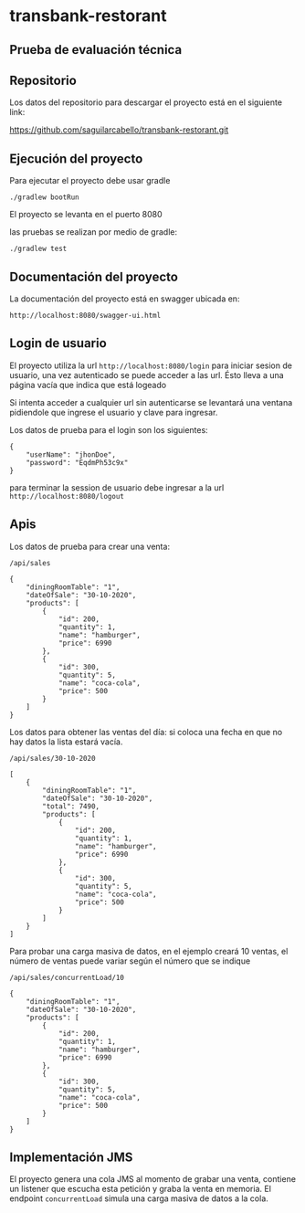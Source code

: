 # transbank-restorant

## Prueba de evaluación técnica

## Repositorio

Los datos del repositorio para descargar el proyecto está en el siguiente link:

https://github.com/saguilarcabello/transbank-restorant.git

## Ejecución del proyecto

Para ejecutar el proyecto debe usar gradle

```
./gradlew bootRun
```

El proyecto se levanta en el puerto 8080

las pruebas se realizan por medio de gradle:

```
./gradlew test
```

## Documentación del proyecto

La documentación del proyecto está en swagger ubicada en:

```
http://localhost:8080/swagger-ui.html
```

## Login de usuario

El proyecto utiliza la url ```http://localhost:8080/login``` para iniciar sesion de usuario, 
una vez autenticado se puede acceder a las url. Ésto lleva a una página vacía que indica que está logeado

Si intenta acceder a cualquier url sin autenticarse se levantará una ventana pidiendole que ingrese el usuario y clave para ingresar.


Los datos de prueba para el login son los siguientes:
```
{
    "userName": "jhonDoe",
    "password": "EqdmPh53c9x"
}
```

para terminar la session de usuario debe ingresar a la url ```http://localhost:8080/logout```


## Apis

Los datos de prueba para crear una venta:

```/api/sales```
```
{
    "diningRoomTable": "1",
    "dateOfSale": "30-10-2020",
    "products": [
        {
            "id": 200,
            "quantity": 1,
            "name": "hamburger",
            "price": 6990
        },
        {
            "id": 300,
            "quantity": 5,
            "name": "coca-cola",
            "price": 500
        }
    ]
}
```

Los datos para obtener las ventas del día: si coloca una fecha en que no hay datos la lista estará vacía.

```/api/sales/30-10-2020```
```
[
    {
        "diningRoomTable": "1",
        "dateOfSale": "30-10-2020",
        "total": 7490,
        "products": [
            {
                "id": 200,
                "quantity": 1,
                "name": "hamburger",
                "price": 6990
            },
            {
                "id": 300,
                "quantity": 5,
                "name": "coca-cola",
                "price": 500
            }
        ]
    }
]
```

Para probar una carga masiva de datos, en el ejemplo creará 10 ventas, el número de ventas puede variar según el número que se indique

```/api/sales/concurrentLoad/10```

```
{
    "diningRoomTable": "1",
    "dateOfSale": "30-10-2020",
    "products": [
        {
            "id": 200,
            "quantity": 1,
            "name": "hamburger",
            "price": 6990
        },
        {
            "id": 300,
            "quantity": 5,
            "name": "coca-cola",
            "price": 500
        }
    ]
}
```

## Implementación JMS

El proyecto genera una cola JMS al momento de grabar una venta, contiene un listener que escucha esta petición y graba la venta en memoria.
El endpoint ```concurrentLoad``` simula una carga masiva de datos a la cola.
